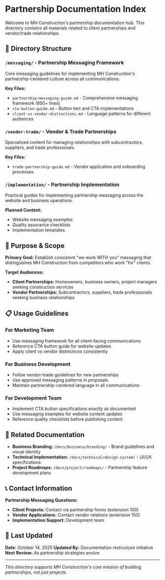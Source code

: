 # Partnership Documentation Index

Welcome to MH Construction's partnership documentation hub. This directory contains all materials
related to client partnerships and vendor/trade relationships.

## 📂 Directory Structure

### `/messaging/` - Partnership Messaging Framework

Core messaging guidelines for implementing MH Construction's partnership-centered culture across all
communications.

**Key Files:**

- `partnership-messaging-guide.md` - Comprehensive messaging framework (650+ lines)
- `cta-button-guide.md` - Button text and CTA implementations
- `client-vs-vendor-distinctions.md` - Language patterns for different audiences

### `/vendor-trade/` - Vendor & Trade Partnerships

Specialized content for managing relationships with subcontractors, suppliers, and trade professionals.

**Key Files:**

- `trade-partnership-guide.md` - Vendor application and onboarding processes

### `/implementation/` - Partnership Implementation

Practical guides for implementing partnership messaging across the website and business operations.

**Planned Content:**

- Website messaging examples
- Quality assurance checklists
- Implementation templates

## 🎯 Purpose & Scope

**Primary Goal:** Establish consistent "we work WITH you" messaging that distinguishes MH
Construction from competitors who work "for" clients.

**Target Audiences:**

- **Client Partnerships:** Homeowners, business owners, project managers seeking construction services
- **Vendor Partnerships:** Subcontractors, suppliers, trade professionals seeking business relationships

## 📋 Usage Guidelines

### For Marketing Team

- Use messaging framework for all client-facing communications
- Reference CTA button guide for website updates
- Apply client vs vendor distinctions consistently

### For Business Development

- Follow vendor-trade guidelines for new partnerships
- Use approved messaging patterns in proposals
- Maintain partnership-centered language in all communications

### For Development Team

- Implement CTA button specifications exactly as documented
- Use messaging examples for website content updates
- Reference quality checklists before publishing content

## 🔗 Related Documentation

- **Business Branding:** `/docs/business/branding/` - Brand guidelines and visual identity
- **Technical Implementation:** `/docs/technical/design-system/` - UI/UX specifications
- **Project Roadmaps:** `/docs/project/roadmaps/` - Partnership feature development plans

## 📞 Contact Information

**Partnership Messaging Questions:**

- **Client Projects:** Contact via partnership forms (extension 100)
- **Vendor Applications:** Contact vendor relations (extension 150)
- **Implementation Support:** Development team

## 🔄 Last Updated

**Date:** October 14, 2025
**Updated By:** Documentation restructure initiative
**Next Review:** As partnership strategies evolve

---

*This directory supports MH Construction's core mission of building partnerships, not just projects.*
